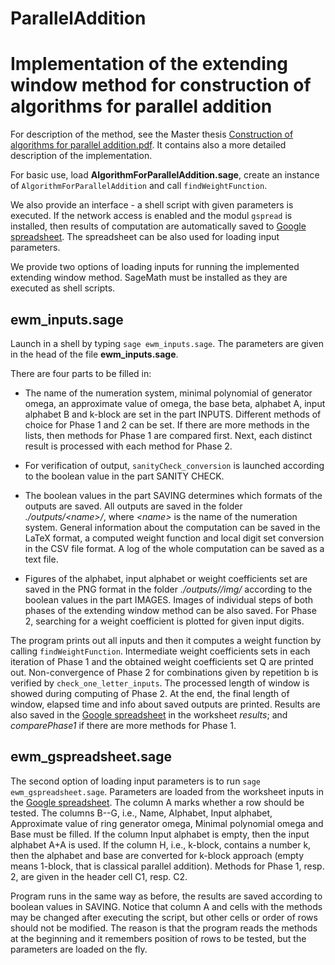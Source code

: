 # ParallelAddition
# Implementation of the extending window method for construction of algorithms for parallel addition

For description of the method, see the Master thesis [Construction of algorithms for parallel addition.pdf](http://jan.legersky.cz/pdf/master_thesis_parallel_addition.pdf).
It contains also a more detailed description of the implementation.

For basic use, load **AlgorithmForParallelAddition.sage**, create an instance of `AlgorithmForParallelAddition` and call `findWeightFunction`.

We also provide an interface - a shell script with given parameters is executed. If the network access is enabled and the modul `gspread` is installed, then results of computation are automatically saved to [Google spreadsheet](https://docs.google.com/spreadsheets/d/1TnhrHdefHfHa0WSeVs4q6XVj3epjPlPlnoekE0E1xeM/edit?usp=sharing). The spreadsheet can be also used for loading input parameters.

We provide two options of loading inputs for running the implemented extending window method. SageMath must be installed as they are executed as shell scripts.

## ewm_inputs.sage
Launch in a shell by typing `sage ewm_inputs.sage`. The parameters are given in the head of the file **ewm_inputs.sage**.

There are four parts to be filled in:

 * The name of the numeration system, minimal polynomial of generator omega, an approximate value of omega, the base beta, alphabet A, input alphabet B and k-block are set in the part INPUTS. Different methods of choice for Phase 1 and 2 can be set. If there are more methods in the lists, then methods for Phase 1 are compared first. Next, each distinct result is processed with each method for Phase 2.

 * For verification of output, `sanityCheck_conversion` is launched according to the boolean value in the part SANITY CHECK. 

 * The boolean values in the part SAVING determines which formats of the outputs are saved. All outputs are saved in the folder *./outputs/\<name>/*, where *\<name>* is the name of the numeration system. General information about the computation can be saved in the LaTeX format, a computed weight function and local digit set conversion in the CSV file format.  A log of the whole computation can be saved as a text file.

 * Figures of the alphabet, input alphabet or weight coefficients set are saved in the PNG format in the folder *./outputs/<name>/img/* according to the boolean values in the part IMAGES. Images of individual steps of both phases of the extending window method can be also saved. For Phase 2, searching for a weight coefficient  is plotted for given input digits.

The program prints out all inputs and then it computes a weight function by calling `findWeightFunction`. Intermediate weight coefficients sets in each iteration of Phase 1 and the obtained weight coefficients set Q are printed out. Non-convergence of Phase 2 for combinations given by repetition b is verified by `check_one_letter_inputs`. The processed length of window is showed during computing of Phase 2. At the end, the final length of window, elapsed time and info about saved outputs are printed. Results are also saved in the [Google spreadsheet](https://docs.google.com/spreadsheets/d/1TnhrHdefHfHa0WSeVs4q6XVj3epjPlPlnoekE0E1xeM/edit?usp=sharing) in the worksheet *results*; and *comparePhase1* if there are more methods for Phase 1.

## ewm_gspreadsheet.sage
The second option of loading input parameters is to run `sage ewm_gspreadsheet.sage`. Parameters are loaded from the worksheet inputs in the [Google spreadsheet](https://docs.google.com/spreadsheets/d/1TnhrHdefHfHa0WSeVs4q6XVj3epjPlPlnoekE0E1xeM/edit?usp=sharing). The column A marks whether a row should be tested. The columns B--G, i.e., Name, Alphabet, Input alphabet, Approximate value of ring generator omega, Minimal polynomial omega and Base must be filled. If the column Input alphabet is empty, then the input alphabet A+A is used. If the column H, i.e., k-block, contains a number k, then the alphabet and base are converted for k-block approach (empty means 1-block, that is classical parallel addition). Methods for Phase 1, resp. 2, are given in the header cell C1, resp. C2.

Program runs in the same way as before, the results are saved according to boolean values in SAVING. Notice that column A and cells with the methods may be changed after executing the script, but other cells or order of rows should not be modified. The reason is that the program reads the methods at the beginning and it remembers position of rows to be tested, but the parameters are loaded on the fly.



